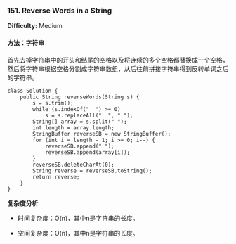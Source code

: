 ### 151. Reverse Words in a String

**Difficulty:** Medium

#### 方法：字符串

首先去掉字符串中的开头和结尾的空格以及将连续的多个空格都替换成一个空格，然后将字符串根据空格分割成字符串数组，从后往前拼接字符串得到反转单词之后的字符串。

```
class Solution {
    public String reverseWords(String s) {
        s = s.trim();
        while (s.indexOf("  ") >= 0)
            s = s.replaceAll("  ", " ");
        String[] array = s.split(" ");
        int length = array.length;
        StringBuffer reverseSB = new StringBuffer();
        for (int i = length - 1; i >= 0; i--) {
            reverseSB.append(" ");
            reverseSB.append(array[i]);
        }
        reverseSB.deleteCharAt(0);
        String reverse = reverseSB.toString();
        return reverse;
    }
}
```

**复杂度分析**

- 时间复杂度：O(n)，其中n是字符串的长度。

- 空间复杂度：O(n)，其中n是字符串的长度。
